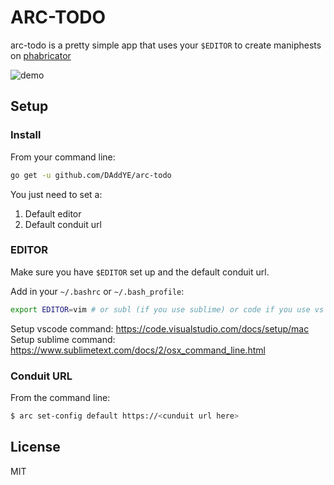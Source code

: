 # ARC-TODO

arc-todo is a pretty simple app that uses your `$EDITOR` to create maniphests on [phabricator](https://www.phacility.com/)

![demo](https://dl.dropboxusercontent.com/u/5747628/arc-todo.gif)

## Setup

### Install

From your command line:

```bash
go get -u github.com/DAddYE/arc-todo
```

You just need to set a:

1. Default editor
2. Default conduit url

### EDITOR

Make sure you have `$EDITOR` set up and the default conduit url.

Add in your `~/.bashrc` or `~/.bash_profile`:

```bash
export EDITOR=vim # or subl (if you use sublime) or code if you use vs code.
```

Setup vscode command: https://code.visualstudio.com/docs/setup/mac
Setup sublime command: https://www.sublimetext.com/docs/2/osx_command_line.html

### Conduit URL

From the command line:

```bash
$ arc set-config default https://<cunduit url here>
```

## License

MIT
